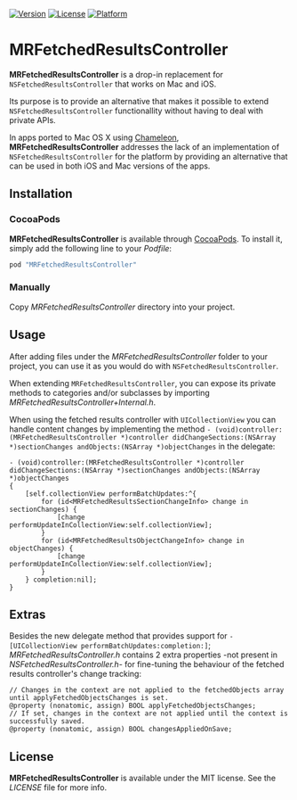 [![Version](https://img.shields.io/cocoapods/v/MRFetchedResultsController.svg?style=flat)](http://cocoadocs.org/docsets/MRFetchedResultsController)
[![License](https://img.shields.io/cocoapods/l/MRFetchedResultsController.svg?style=flat)](http://cocoadocs.org/docsets/MRFetchedResultsController)
[![Platform](https://img.shields.io/cocoapods/p/MRFetchedResultsController.svg?style=flat)](http://cocoadocs.org/docsets/MRFetchedResultsController)

MRFetchedResultsController
==========================

**MRFetchedResultsController** is a drop-in replacement for `NSFetchedResultsController` that works on Mac and iOS.

Its purpose is to provide an alternative that makes it possible to extend `NSFetchedResultsController` functionallity without having to deal with private APIs.

In apps ported to Mac OS X using [Chameleon](https://github.com/BigZaphod/Chameleon), **MRFetchedResultsController** addresses the lack of an implementation of `NSFetchedResultsController` for the platform by providing an alternative that can be used in both iOS and Mac versions of the apps.

Installation
------------

### CocoaPods

**MRFetchedResultsController** is available through [CocoaPods](http://cocoapods.org). To install
it, simply add the following line to your *Podfile*:

```ruby
pod "MRFetchedResultsController"
```

### Manually

Copy *MRFetchedResultsController* directory into your project.

Usage
-----

After adding files under the *MRFetchedResultsController* folder to your project, you can use it as you would do with `NSFetchedResultsController`.

When extending `MRFetchedResultsController`, you can expose its private methods to categories and/or subclasses by importing *MRFetchedResultsController+Internal.h*.

When using the fetched results controller with `UICollectionView` you can handle content changes by implementing the method `- (void)controller:(MRFetchedResultsController *)controller didChangeSections:(NSArray *)sectionChanges andObjects:(NSArray *)objectChanges` in the delegate:

```objc
- (void)controller:(MRFetchedResultsController *)controller didChangeSections:(NSArray *)sectionChanges andObjects:(NSArray *)objectChanges
{
    [self.collectionView performBatchUpdates:^{
        for (id<MRFetchedResultsSectionChangeInfo> change in sectionChanges) {
            [change performUpdateInCollectionView:self.collectionView];
        }
        for (id<MRFetchedResultsObjectChangeInfo> change in objectChanges) {
            [change performUpdateInCollectionView:self.collectionView];
        }
    } completion:nil];
}
```

Extras
------

Besides the new delegate method that provides support for `- [UICollectionView performBatchUpdates:completion:]`; *MRFetchedResultsController.h* contains 2 extra properties -not present in *NSFetchedResultsController.h*- for fine-tuning the behaviour of the fetched results controller's change tracking:

```objc
// Changes in the context are not applied to the fetchedObjects array until applyFetchedObjectsChanges is set.
@property (nonatomic, assign) BOOL applyFetchedObjectsChanges;
// If set, changes in the context are not applied until the context is successfully saved.
@property (nonatomic, assign) BOOL changesAppliedOnSave;
```

License
-------

**MRFetchedResultsController** is available under the MIT license. See the *LICENSE* file for more info.

